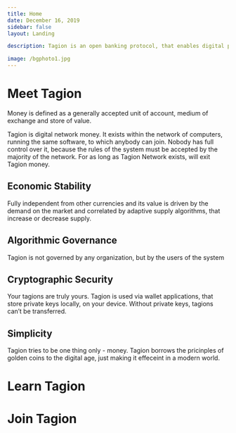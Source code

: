 ```yaml
---
title: Home
date: December 16, 2019
sidebar: false
layout: Landing

description: Tagion is an open banking protocol, that enables digital peer-to-peer cryptocurrency and a decentralized exchange, governed by its users. By design, Tagion network has no central authority and belongs to all its users. It will be open-sourced and open for everyone to join once the software is ready.

image: /bgphoto1.jpg
---
```


# Meet Tagion

Money is defined as a generally accepted unit of account, medium of exchange and store of value.

Tagion is digital network money. It exists within the network of computers, running the same software, to which anybody can join. Nobody has full control over it, because the rules of the system must be accepted by the majority of the network. For as long as Tagion Network exists, will exit Tagion money.

## Economic Stability

Fully independent from other currencies and its value is driven by the demand on the market and correlated by adaptive supply algorithms, that increase or decrease supply.

## Algorithmic Governance

Tagion is not governed by any organization, but by the users of the system

## Cryptographic Security

Your tagions are truly yours. Tagion is used via wallet applications, that store private keys locally, on your device. Without private keys, tagions can’t be transferred.

## Simplicity

Tagion tries to be one thing only - money. Tagion borrows the pricinples of golden coins to the digital age, just making it effeceint in a modern world.


# Learn Tagion


# Join Tagion